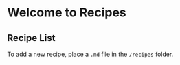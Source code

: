 # Welcome to Recipes

## Recipe List

<!-- Recipe links will be listed here. -->

To add a new recipe, place a `.md` file in the `/recipes` folder.
